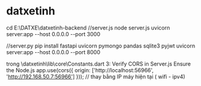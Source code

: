 # datxetinh
cd E:\DATXE\datxetinh-backend
//server.js
node server.js
uvicorn server:app --host 0.0.0.0 --port 3000


//server.py
pip install fastapi uvicorn pymongo pandas sqlite3 pyjwt
uvicorn server:app --host 0.0.0.0 --port 8000



trong \datxetinh\lib\core\Constants.dart
3: Verify CORS in Server.js
Ensure the Node.js
app.use(cors({ origin: ['http://localhost:56966', 'http://192.168.50.7:56966'] })); // thay bằng IP máy hiện tại ( wifi - ipv4)